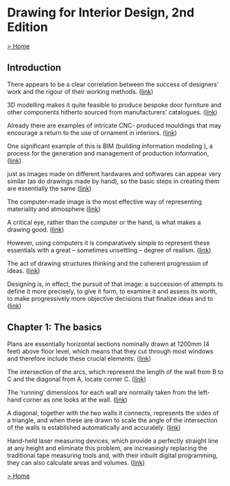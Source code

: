 # Drawing for Interior Design, 2nd Edition

[> Home](../README.md)
## Introduction



There appears to be a clear correlation between the success of designers’ work and the rigour of their working methods.  ([link](https://learning.oreilly.com/library/view/-/9781780676517/06_introduction-title.html#1730d127-d9a5-4241-b167-54cb63233c65))


3D modelling makes it quite feasible to produce bespoke door furniture and other components hitherto sourced from manufacturers’ catalogues.  ([link](https://learning.oreilly.com/library/view/-/9781780676517/06_introduction-title.html#49101a7e-9fc2-4e7c-b72b-c53584ba3392))


Already there are examples of intricate CNC- produced mouldings that may encourage a return to the use of ornament in interiors. ([link](https://learning.oreilly.com/library/view/-/9781780676517/06_introduction-title.html#bffe28af-2a58-4775-aeee-cf537c3573cc))


One significant example of this is BIM (building information modeling ), a process for the generation and management of production information,  ([link](https://learning.oreilly.com/library/view/-/9781780676517/06_introduction-title.html#f7c1264b-b9d5-4fe2-b0ab-458f1daf2f70))


just as images made on different hardwares and softwares can appear very similar (as do drawings made by hand), so the basic steps in creating them are essentially the same ([link](https://learning.oreilly.com/library/view/-/9781780676517/06_introduction-title.html#a495a1a3-77de-4275-af91-1b3d8a4ec7cf))


The computer-made image is the most effective way of representing materiality and atmosphere ([link](https://learning.oreilly.com/library/view/-/9781780676517/06_introduction-title.html#b85d4659-c340-4d5c-81de-78f52a7a00db))


A critical eye, rather than the computer or the hand, is what makes a drawing good.  ([link](https://learning.oreilly.com/library/view/-/9781780676517/06_introduction-title.html#70a6a1b1-8d09-42b9-abae-adaa394ac000))


However, using computers it is comparatively simple to represent these essentials with a great – sometimes unsettling – degree of realism. ([link](https://learning.oreilly.com/library/view/-/9781780676517/06_introduction-title.html#c682c2d1-66a6-453f-9082-5328a5965a61))


The act of drawing structures thinking and the coherent progression of ideas.  ([link](https://learning.oreilly.com/library/view/-/9781780676517/06_introduction-title.html#b0a0fb7a-5e24-40c9-8e65-38068b4f2495))


Designing is, in effect, the pursuit of that image: a succession of attempts to define it more precisely, to give it form, to examine it and assess its worth, to make progressively more objective decisions that finalize ideas and to  ([link](https://learning.oreilly.com/library/view/-/9781780676517/06_introduction-title.html#21f57511-0a18-44e9-9f46-7c01ee900f88))

## Chapter 1: The basics



Plans are essentially horizontal sections nominally drawn at 1200mm (4 feet) above floor level, which means that they cut through most windows and therefore include these crucial elements.  ([link](https://learning.oreilly.com/library/view/-/9781780676517/07_chapter-title-1.html#7ca9a7f9-a248-4910-89e0-d9a9e1329a24))


The intersection of the arcs, which represent the length of the wall from B to C and the diagonal from A, locate corner C.  ([link](https://learning.oreilly.com/library/view/-/9781780676517/07_chapter-title-1.html#e5c23e8e-9d0d-4aff-9e6b-79f8f58a5fb2))


The ‘running’ dimensions for each wall are normally taken from the left-hand corner as one looks at the wall.  ([link](https://learning.oreilly.com/library/view/-/9781780676517/07_chapter-title-1.html#11c96119-3cdb-4c74-a864-b54aa13fd990))


A diagonal, together with the two walls it connects, represents the sides of a triangle, and when these are drawn to scale the angle of the intersection of the walls is established automatically and accurately. ([link](https://learning.oreilly.com/library/view/-/9781780676517/07_chapter-title-1.html#50ee5dc9-a162-4d07-b1b6-5f4855e88779))


Hand-held laser measuring devices, which provide a perfectly straight line at any height and eliminate this problem, are increasingly replacing the traditional tape measuring tools and, with their inbuilt digital programming, they can also calculate areas and volumes. ([link](https://learning.oreilly.com/library/view/-/9781780676517/07_chapter-title-1.html#debe4b56-15a3-4093-8305-b42ac5881916))

[> Home](../README.md)